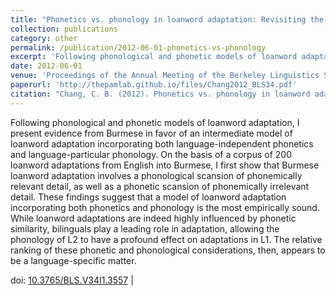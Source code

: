 ```yaml
---
title: "Phonetics vs. phonology in loanword adaptation: Revisiting the role of the bilingual"
collection: publications
category: other
permalink: /publication/2012-06-01-phonetics-vs-phonology
excerpt: 'Following phonological and phonetic models of loanword adaptation, I present evidence from Burmese in favor of an intermediate model...'
date: 2012-06-01
venue: 'Proceedings of the Annual Meeting of the Berkeley Linguistics Society'
paperurl: 'http://thepamlab.github.io/files/Chang2012_BLS34.pdf'
citation: "Chang, C. B. (2012). Phonetics vs. phonology in loanword adaptation: Revisiting the role of the bilingual. In S. Berson, A. Bratkievich, D. Bruhn, A. Campbell, R. Escamilla, A. Giovine, L. Newbold, M. Perez, M. Piqueras-Brunet, & R. Rhomieux (Eds.), <i>Proceedings of the 34th Annual Meeting of the Berkeley Linguistics Society: General Session and Parasession on Information Structure</i> (pp. 61–72). Berkeley, CA: Berkeley Linguistics Society."
---
```


Following phonological and phonetic models of loanword adaptation, I present evidence from Burmese in favor of an intermediate model of loanword adaptation incorporating both language-independent phonetics and language-particular phonology. On the basis of a corpus of 200 loanword adaptations from English into Burmese, I first show that Burmese loanword adaptation involves a phonological scansion of phonemically relevant detail, as well as a phonetic scansion of phonemically irrelevant detail. These findings suggest that a model of loanword adaptation incorporating both phonetics and phonology is the most empirically sound. While loanword adaptations are indeed highly influenced by phonetic similarity, bilinguals play a leading role in adaptation, allowing the phonology of L2 to have a profound effect on adaptations in L1. The relative ranking of these phonetic and phonological considerations, then, appears to be a language-specific matter.

doi: <a href='https://doi.org/10.3765/BLS.V34I1.3557' target="_blank">10.3765/BLS.V34I1.3557</a> |
